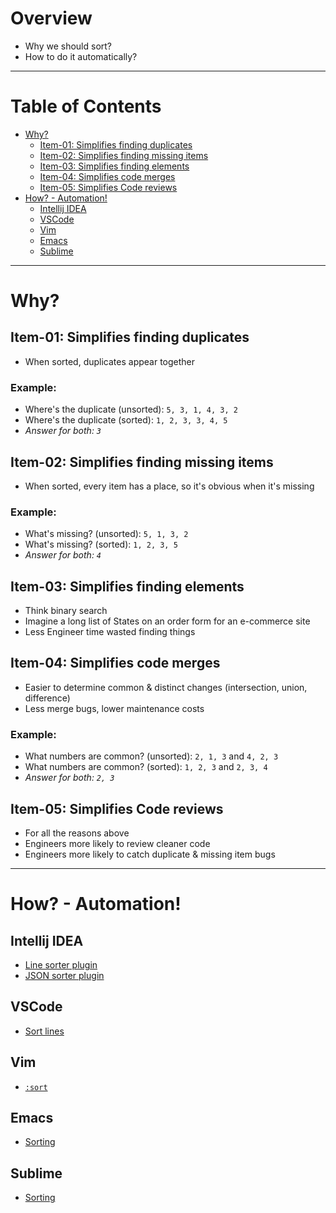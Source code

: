 # Overview
- Why we should sort?
- How to do it automatically?


--------
# Table of Contents
- [Why?](#why)
    * [Item-01: Simplifies finding duplicates](#item-01-simplifies-finding-duplicates)
    * [Item-02: Simplifies finding missing items](#item-02-simplifies-finding-missing-items)
    * [Item-03: Simplifies finding elements](#item-03-simplifies-finding-elements)
    * [Item-04: Simplifies code merges](#item-04-simplifies-code-merges)
    * [Item-05: Simplifies Code reviews](#item-05-simplifies-code-reviews)
- [How? - Automation!](#how---automation)
    * [Intellij IDEA](#intellij-idea)
    * [VSCode](#vscode)
    * [Vim](#vim)
    * [Emacs](#emacs)
    * [Sublime](#sublime)
    

--------
# Why?

## Item-01: Simplifies finding duplicates
- When sorted, duplicates appear together

### Example:
- Where's the duplicate (unsorted): `5, 3, 1, 4, 3, 2`
- Where's the duplicate (sorted): `1, 2, 3, 3, 4, 5`
- *Answer for both: `3`*


## Item-02: Simplifies finding missing items
- When sorted, every item has a place, so it's obvious when it's missing

### Example:
- What's missing? (unsorted): `5, 1, 3, 2`
- What's missing? (sorted): `1, 2, 3, 5`
- *Answer for both: `4`*


## Item-03: Simplifies finding elements
- Think binary search
- Imagine a long list of States on an order form for an e-commerce site
- Less Engineer time wasted finding things


## Item-04: Simplifies code merges
- Easier to determine common & distinct changes (intersection, union, difference)
- Less merge bugs, lower maintenance costs

### Example:
- What numbers are common? (unsorted): `2, 1, 3` and `4, 2, 3`
- What numbers are common? (sorted): `1, 2, 3` and `2, 3, 4`
- *Answer for both: `2, 3`*


## Item-05: Simplifies Code reviews
- For all the reasons above
- Engineers more likely to review cleaner code
- Engineers more likely to catch duplicate & missing item bugs


--------
# How? - Automation!
## Intellij IDEA
- [Line sorter plugin](https://plugins.jetbrains.com/plugin/5919-lines-sorter)
- [JSON sorter plugin](https://plugins.jetbrains.com/plugin/11104-json-sorter)


## VSCode
- [Sort lines](https://marketplace.visualstudio.com/items?itemName=Tyriar.sort-lines)


## Vim
- [`:sort`](https://vim.fandom.com/wiki/Sort_lines)


## Emacs 
- [Sorting](https://www.gnu.org/software/emacs/manual/html_node/emacs/Sorting.html)


## Sublime
- [Sorting](https://packagecontrol.io/packages/SortBy)
